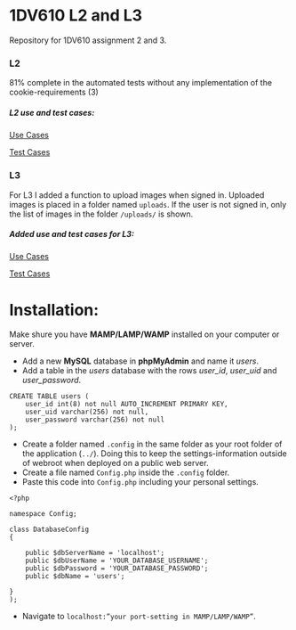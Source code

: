 # 1DV610 L2 and L3
Repository for 1DV610 assignment 2 and 3.

### L2
81% complete in the automated tests without any implementation of the cookie-requirements (3)

##### L2 use and test cases:

[Use Cases](https://github.com/dntoll/1dv610/blob/master/assignments/A2_resources/UseCases.md)

[Test Cases](https://github.com/dntoll/1dv610/blob/master/assignments/A2_resources/TestCases.md)

### L3

For L3 I added a function to upload images when signed in. Uploaded images is placed in a folder named `uploads`.
If the user is not signed in, only the list of images in the folder `/uploads/` is shown.

##### Added use and test cases for L3:

[Use Cases](https://github.com/jimmybengtsson/1DV610-L2/wiki/Use-Cases-for-L3)

[Test Cases](https://github.com/jimmybengtsson/1DV610-L2/wiki/Test-cases-for-L3)



# Installation:

Make shure you have **MAMP/LAMP/WAMP** installed on your computer or server. 

* Add a new **MySQL** database in **phpMyAdmin** and name it *users*. 
* Add a table in the *users* database with the rows *user_id*, *user_uid* and *user_password*.
```
CREATE TABLE users (
    user_id int(8) not null AUTO_INCREMENT PRIMARY KEY,
    user_uid varchar(256) not null,
    user_password varchar(256) not null
);
```
* Create a folder named `.config` in the same folder as your root folder of the application (`../`). 
Doing this to keep the settings-information outside of webroot when deployed on a public web server.
* Create a file named `Config.php` inside the `.config` folder. 
* Paste this code into `Config.php` including your personal settings. 
```
<?php

namespace Config;

class DatabaseConfig
{

    public $dbServerName = 'localhost';
    public $dbUserName = 'YOUR_DATABASE_USERNAME';
    public $dbPassword = 'YOUR_DATABASE_PASSWORD';
    public $dbName = 'users';

}
);
```
* Navigate to `localhost:”your port-setting in MAMP/LAMP/WAMP”`.